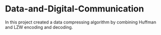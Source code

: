 # Data-and-Digital-Communication
In this project created a data compressing algorithm by combining Huffman and LZW encoding and decoding.
